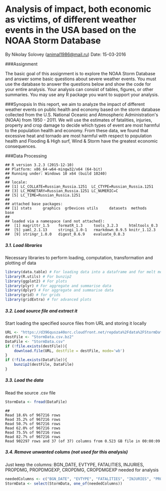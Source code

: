 
# Analysis of impact, both economic as victims, of different weather events in the USA based on the NOAA Storm Database

By Nikolay Solovey (animal1986@mail.ru)
Date: 15-03-2016

###Assignment

The basic goal of this assignment is to explore the NOAA Storm Database and answer some basic questions about severe weather events. You must use the database to answer the questions below and show the code for your entire analysis. Your analysis can consist of tables, figures, or other summaries. You may use any R package you want to support your analysis.

###Synopsis
In this report, we aim to analyze the impact of different weather events on public health and economy based on the storm database collected from the U.S. National Oceanic and Atmospheric Administration's (NOAA) from 1950 - 2011. We will use the estimates of fatalities, injuries, property and crop damage to decide which types of event are most harmful to the population health and economy. From these data, we found that excessive heat and tornado are most harmful with respect to population health and Flooding & High surf, Wind & Storm have the greatest economic consequences.

###Data Processing

```
## R version 3.2.3 (2015-12-10)
## Platform: x86_64-w64-mingw32/x64 (64-bit)
## Running under: Windows 10 x64 (build 10240)
## 
## locale:
## [1] LC_COLLATE=Russian_Russia.1251  LC_CTYPE=Russian_Russia.1251   
## [3] LC_MONETARY=Russian_Russia.1251 LC_NUMERIC=C                   
## [5] LC_TIME=Russian_Russia.1251    
## 
## attached base packages:
## [1] stats     graphics  grDevices utils     datasets  methods   base     
## 
## loaded via a namespace (and not attached):
##  [1] magrittr_1.5    formatR_1.3     tools_3.2.3     htmltools_0.3  
##  [5] yaml_2.1.13     stringi_1.0-1   rmarkdown_0.9.5 knitr_1.12.3   
##  [9] stringr_1.0.0   digest_0.6.9    evaluate_0.8.3
```

##### 3.1. Load libraries
Necessary libraries to perform loading, computation, transformation and plotting of data

```r
library(data.table) # For loading data into a dataframe and for melt method
library(R.utils) # For bunzip2
library(ggplot2) # For plots
library(plyr) # For aggregate and summarise data
library(dplyr) # For aggregate and summarise data
library(grid) # for grids
library(gridExtra) # for advanced plots
```

##### 3.2. Load source file and extract it
Start loading the specified source files from URL and storing it locally

```r
URL <- "https://d396qusza40orc.cloudfront.net/repdata%2Fdata%2FStormData.csv.bz2"
destFile <- "StormData.csv.bz2"
DataFile <- "StormData.csv"
if (!file.exists(destFile)){
    download.file(URL, destfile = destFile, mode='wb')
}
if (!file.exists(DataFile)){
    bunzip2(destFile, DataFile)
}
```

##### 3.3. Load the data
Read the source .csv file

```r
StormData <- fread(DataFile)
```

```
## 
Read 18.6% of 967216 rows
Read 35.2% of 967216 rows
Read 50.7% of 967216 rows
Read 62.0% of 967216 rows
Read 75.5% of 967216 rows
Read 82.7% of 967216 rows
Read 902297 rows and 37 (of 37) columns from 0.523 GB file in 00:00:09
```

##### 3.4. Remove unwanted colums (not used for this analysis)
Just keep the columns: BGN_DATE, EVTYPE, FATALITIES, INJURIES, PROPDMG, PROPDMGEXP, CROPDMG, CROPDMGEXP needed for analysis

```r
neededColumns <- c("BGN_DATE", "EVTYPE", "FATALITIES", "INJURIES", "PROPDMG", "PROPDMGEXP", "CROPDMG", "CROPDMGEXP")
StormData <- select(StormData, one_of(neededColumns))
```
















